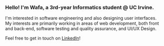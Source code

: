 
### Hello! I'm Wafa, a 3rd-year Informatics student @ UC Irvine.

I'm interested in software engineering and also designing user interfaces. My interests are primarily working in areas of web development, 
both front and back-end, software testing and quality assurance, and UI/UX Design.

Feel free to get in touch on [LinkedIn](https://www.linkedin.com/in/wafa-shafi-061233216/)!




